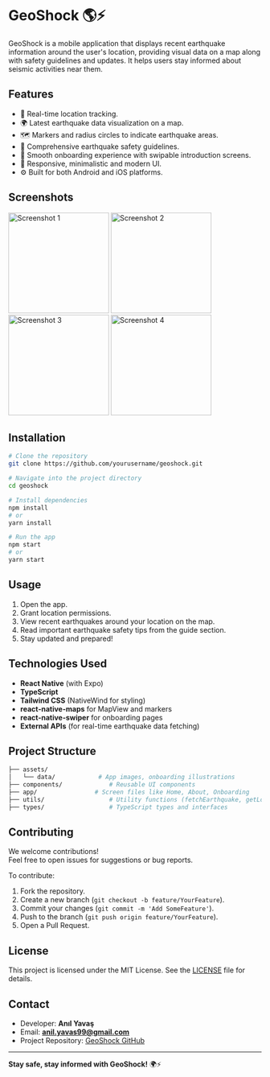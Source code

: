# GeoShock 🌎⚡

GeoShock is a mobile application that displays recent earthquake information around the user's location, providing visual data on a map along with safety guidelines and updates. It helps users stay informed about seismic activities near them.

## Features
- 📍 Real-time location tracking.
- 🌍 Latest earthquake data visualization on a map.
- 🗺️ Markers and radius circles to indicate earthquake areas.
- 🧠 Comprehensive earthquake safety guidelines.
- 🚀 Smooth onboarding experience with swipable introduction screens.
- 📱 Responsive, minimalistic and modern UI.
- ⚙️ Built for both Android and iOS platforms.

## Screenshots
<!-- Add screenshots here when available -->
<p>
  <img src="https://github.com/user-attachments/assets/6bcb0da7-8c6c-45e4-b15f-0a94a1a56fe3" alt="Screenshot 1" width="200" />
  <img src="https://github.com/user-attachments/assets/b00a8593-166c-405d-a9eb-5c7c932f7863" alt="Screenshot 2" width="200" />
  <img src="https://github.com/user-attachments/assets/82e211bf-0733-4d29-be68-c00e774f7a9a" alt="Screenshot 3" width="200" />
  <img src="https://github.com/user-attachments/assets/20152a95-d8ed-4a4b-b652-145af6fda7f5" alt="Screenshot 4" width="200" />
</p>

## Installation

```bash
# Clone the repository
git clone https://github.com/yourusername/geoshock.git

# Navigate into the project directory
cd geoshock

# Install dependencies
npm install
# or
yarn install

# Run the app
npm start
# or
yarn start

```

## Usage
1. Open the app.
2. Grant location permissions.
3. View recent earthquakes around your location on the map.
4. Read important earthquake safety tips from the guide section.
5. Stay updated and prepared!

## Technologies Used
- **React Native** (with Expo)
- **TypeScript**
- **Tailwind CSS** (NativeWind for styling)
- **react-native-maps** for MapView and markers
- **react-native-swiper** for onboarding pages
- **External APIs** (for real-time earthquake data fetching)

## Project Structure
```bash
├── assets/
│   └── data/            # App images, onboarding illustrations
├── components/             # Reusable UI components
├── app/                # Screen files like Home, About, Onboarding
├── utils/                  # Utility functions (fetchEarthquake, getLocation)
├── types/                  # TypeScript types and interfaces

```

## Contributing

We welcome contributions!  
Feel free to open issues for suggestions or bug reports.

To contribute:
1. Fork the repository.
2. Create a new branch (`git checkout -b feature/YourFeature`).
3. Commit your changes (`git commit -m 'Add SomeFeature'`).
4. Push to the branch (`git push origin feature/YourFeature`).
5. Open a Pull Request.

## License

This project is licensed under the MIT License. See the [LICENSE](LICENSE) file for details.

## Contact

- Developer: **Anıl Yavaş**
- Email: **anil.yavas99@gmail.com**
- Project Repository: [GeoShock GitHub](https://github.com/fast1-labs/geoshock)

---

**Stay safe, stay informed with GeoShock!** 🌍⚡
